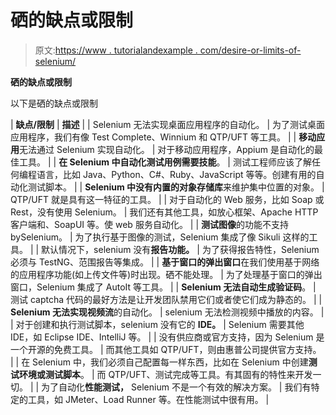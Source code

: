 # 硒的缺点或限制

> 原文:[https://www . tutorialandexample . com/desire-or-limits-of-selenium/](https://www.tutorialandexample.com/drawback-or-limitations-of-selenium/)

**硒的缺点或限制**

以下是硒的缺点或限制

| **缺点/限制** | **描述** |
| Selenium 无法实现桌面应用程序的自动化。 | 为了测试桌面应用程序，我们有像 Test Complete、Winnium 和 QTP/UFT 等工具。 |
| **移动应用**无法通过 Selenium 实现自动化。 | 对于移动应用程序，Appium 是自动化的最佳工具。 |
| **在 Selenium 中自动化测试用例需要技能**。 | 测试工程师应该了解任何编程语言，比如 Java、Python、C#、Ruby、JavaScript 等等。创建有用的自动化测试脚本。 |
| **Selenium 中没有内置的对象存储库**来维护集中位置的对象。 | QTP/UFT 就是具有这一特征的工具。 |
| 对于自动化的 Web 服务，比如 Soap 或 Rest，没有使用 Selenium。 | 我们还有其他工具，如放心框架、Apache HTTP 客户端和、SoapUI 等。使 web 服务自动化。 |
| **测试图像**的功能不支持 bySelenium。 | 为了执行基于图像的测试，Selenium 集成了像 Sikuli 这样的工具。 |
| 默认情况下，selenium 没有**报告功能。** | 为了获得报告特性，Selenium 必须与 TestNG、范围报告等集成。 |
| **基于窗口的弹出窗口**在我们使用基于网络的应用程序功能(如上传文件等)时出现。硒不能处理。 | 为了处理基于窗口的弹出窗口，Selenium 集成了 AutoIt 等工具。 |
| **Selenium 无法自动生成验证码**。 | 测试 captcha 代码的最好方法是让开发团队禁用它们或者使它们成为静态的。 |
| **Selenium 无法实现视频流**的自动化。 | selenium 无法检测视频中播放的内容。 |
| 对于创建和执行测试脚本，selenium 没有它的 **IDE。** | Selenium 需要其他 IDE，如 Eclipse IDE、IntelliJ 等。 |
| 没有供应商或官方支持，因为 Selenium 是一个开源的免费工具。 | 而其他工具如 QTP/UFT，则由惠普公司提供官方支持。 |
| 在 Selenium 中，我们必须自己配置每一样东西，比如在 Selenium 中创建**测试环境或测试脚本**。 | 而 QTP/UFT、测试完成等工具。有其固有的特性来开发一切。 |
| 为了自动化**性能测试，** Selenium 不是一个有效的解决方案。 | 我们有特定的工具，如 JMeter、Load Runner 等。在性能测试中很有用。 |